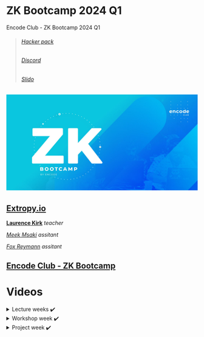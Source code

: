 # ZK Bootcamp 2024 Q1

Encode Club - ZK Bootcamp 2024 Q1

> ###### [Hacker pack](https://encodeclub.notion.site/ZK-Bootcamp-Q1-2024-a9d42aad8f114a6b9b4cac4fdf128b25)
>
> ###### [Discord](https://discord.gg/encodeclub)
>
> ###### [Slido](https://app.sli.do/event/rkqwP9ciCE7QZQRop64jxX/live/questions)

## ![ZK](./img/ZK_encode_logo.jpg)

## [Extropy.io](https://www.linkedin.com/company/extropy-io-ltd/)

[**Laurence Kirk**](https://www.linkedin.com/in/extropylaurence/) _teacher_

[_Meek Msaki_](https://www.linkedin.com/in/msaki/) _assitant_

[_Fox Reymann_](https://www.linkedin.com/in/foxreymann/) _assitant_

## [Encode Club - ZK Bootcamp](https://www.encode.club/zk-bootcamp)

# Videos

<details>
<summary>Lecture weeks ✔️</summary>
<details>
<summary>First week ✔️</summary>
 
 > ### [class 1](./class1)
 > > #### [Feb 19](./class1/README.md) - [Overview / Maths & Cryptography Introduction](https://youtu.be/wMt5hwslFDg)
 > ### [class 2](./class2)
 > > #### [Feb 20](./class2/README.md) - [ZKP Theory / Zokrates](https://youtu.be/HraLxOm3nA4)
 > ### [class 3](./class3)
 > #### [Feb 21](./class3/README.md) - [Use Cases of ZKPs / L2](https://youtu.be/lm2RyF-5GO8)
 > ### [class 4](./class4)
 > #### [Feb 22](./class4/README.md) - [Introduction to Starknet / Cairo](https://youtu.be/ioAkqbFzOGA)
 </details>

<details>
<summary>Second week ✔️</summary>

> ### [class 5](./class5)
> > #### [Feb 26 - Starknet / Rust Continued](https://youtu.be/VUQ-zteaphk)
> ### [class 6](./class6)
> > #### [Feb 27 - DeFi / Aztec](https://youtu.be/6sYV7yOd0EA)
> ### [class 7](./class7)
> > #### [Feb 28 - Noir](https://youtu.be/HeUVqmIJX70)
> ### [class 8](./class8)
> > #### [Feb 29 - MINA](https://youtu.be/xFjZUbVMmjs)

</details>

<details>
<summary>Third week ✔️</summary>

> ### [class 9](./class9)
> > #### [Mar 04 - MINA / zkApps](https://youtu.be/rJejHRNc1BI)
> ### [class 10](./class10)
> > #### [Mar 05 - zkEVM Solutions](https://youtu.be/gIu-mzV8D_0)
> ### [class 11](./class11)
> > #### [Mar 06 - Risc Zero / Circom](https://youtu.be/8FECFLp0Kbc)
> ### [class 12](./class12)
> > #### [Mar 07 - zkSNARKS Theory](https://youtu.be/xcxzo92e3sQ)

</details>

<details>
<summary>Fourth week ✔️</summary>

> ### [class 13](./class13)
> > #### [Mar 11 - zkML / PLONK](https://youtu.be/qaAN51IxyQk)
> ### [class 14](./class14)
> > #### [Mar 12 - STARK Theory](https://youtu.be/YQUpmdRFq1w)
> ### [class 15](./class15)
> > #### [Mar 13 - Cryptographic alternatives](https://youtu.be/_X2M4gPDKSg)
> ### [class 16](./class16)
> > #### [Mar 14 - Research and review](https://youtu.be/ZgJiYxHImO4)

</details>
</details>

<details>
<summary>Workshop week ✔️</summary>
 
> #### [Mar 18 - Tellor](https://youtu.be/ubgsJsNWviY)

> #### [Mar 19 - Mina](https://youtu.be/TThVgoD70dk)

> #### [Mar 20 - ideation](https://youtu.be/n7XJty08AY4)

> #### [Mar 21 - presenting ideas](https://youtu.be/yKvov2aph6A)

</details>

<details>
<summary>Project week ✔️</summary>
 
> ### [Mar 28 - Presenting final projects](https://youtu.be/ngD1on4PFVI)

</details>

